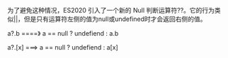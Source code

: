 
为了避免这种情况，ES2020 引入了一个新的 Null 判断运算符??。它的行为类似||，但是只有运算符左侧的值为null或undefined时才会返回右侧的值。


a?.b  ====》   a == null ? undefiend : a.b

a?.[x]   ===> a == null ? undefiend : a[x]
